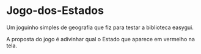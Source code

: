 # Jogo-dos-Estados
 Um joguinho simples de geografia que fiz para testar a biblioteca easygui.

A proposta do jogo é adivinhar qual o Estado que aparece em vermelho na tela.
